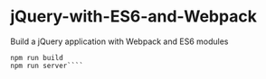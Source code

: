 # jQuery-with-ES6-and-Webpack
Build a jQuery application with Webpack and ES6 modules

````npm install
npm run build
npm run server````
